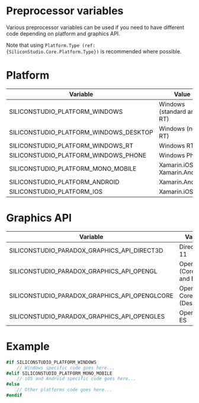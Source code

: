 # Preprocessor variables

Various preprocessor variables can be used if you need to have different code depending on platform and graphics API.

Note that using `Platform.Type (ref:{SiliconStudio.Core.Platform.Type})` is recommended where possible.

# Platform

| Variable                               | Value                          |
| -------------------------------------- | ------------------------------ |
| SILICONSTUDIO_PLATFORM_WINDOWS         | Windows (standard and RT)      |
| SILICONSTUDIO_PLATFORM_WINDOWS_DESKTOP | Windows (non-RT)               |
| SILICONSTUDIO_PLATFORM_WINDOWS_RT      | Windows RT                     |
| SILICONSTUDIO_PLATFORM_WINDOWS_PHONE   | Windows Phone                  |
| SILICONSTUDIO_PLATFORM_MONO_MOBILE     | Xamarin.iOS or Xamarin.Android |
| SILICONSTUDIO_PLATFORM_ANDROID         | Xamarin.Android                |
| SILICONSTUDIO_PLATFORM_IOS             | Xamarin.iOS                    |


# Graphics API

| Variable                                      | Value                 |
| --------------------------------------------- | --------------------- |
| SILICONSTUDIO_PARADOX_GRAPHICS_API_DIRECT3D   | Direct3D 11           |
| SILICONSTUDIO_PARADOX_GRAPHICS_API_OPENGL     | OpenGL (Core and ES)  |
| SILICONSTUDIO_PARADOX_GRAPHICS_API_OPENGLCORE | OpenGL Core (Desktop) |
| SILICONSTUDIO_PARADOX_GRAPHICS_API_OPENGLES   | OpenGL ES             |


# Example

```cs
#if SILICONSTUDIO_PLATFORM_WINDOWS
    // Windows specific code goes here...
#elif SILICONSTUDIO_PLATFORM_MONO_MOBILE
    // iOS and Android specific code goes here...
#else
    // Other platforms code goes here...
#endif
```


